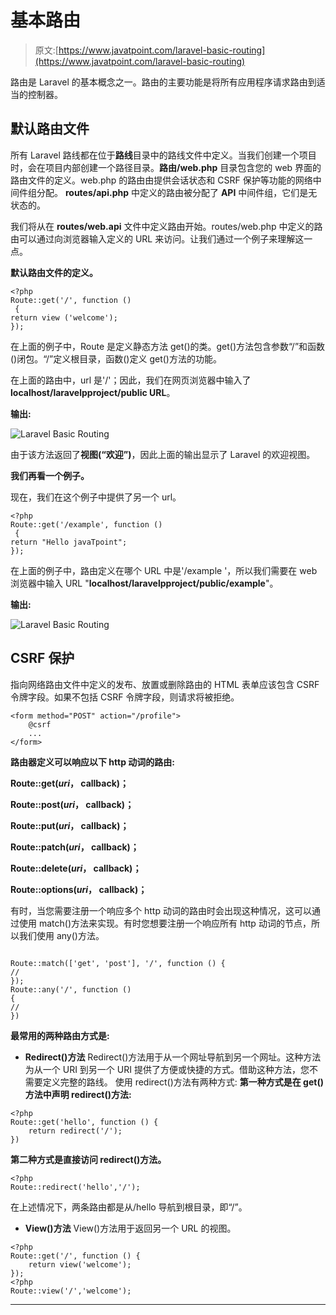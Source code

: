 # 基本路由

> 原文:[https://www.javatpoint.com/laravel-basic-routing](https://www.javatpoint.com/laravel-basic-routing)

路由是 Laravel 的基本概念之一。路由的主要功能是将所有应用程序请求路由到适当的控制器。

## 默认路由文件

所有 Laravel 路线都在位于**路线**目录中的路线文件中定义。当我们创建一个项目时，会在项目内部创建一个路径目录。**路由/web.php** 目录包含您的 web 界面的路由文件的定义。web.php 的路由由提供会话状态和 CSRF 保护等功能的网络中间件组分配。 **routes/api.php** 中定义的路由被分配了 **API** 中间件组，它们是无状态的。

我们将从在 **routes/web.api** 文件中定义路由开始。routes/web.php 中定义的路由可以通过向浏览器输入定义的 URL 来访问。让我们通过一个例子来理解这一点。

**默认路由文件的定义。**

```
<?php
Route::get('/', function ()
 {    
return view ('welcome');
});

```

在上面的例子中，Route 是定义静态方法 get()的类。get()方法包含参数“/”和函数()闭包。“/”定义根目录，函数()定义 get()方法的功能。

在上面的路由中，url 是'/'；因此，我们在网页浏览器中输入了**localhost/laravelpproject/public URL**。

**输出:**

![Laravel Basic Routing](../Images/5ea7f50a7f6bbf67590fe686e3f57e96.png)

由于该方法返回了**视图(“欢迎”)**，因此上面的输出显示了 Laravel 的欢迎视图。

**我们再看一个例子。**

现在，我们在这个例子中提供了另一个 url。

```
<?php
Route::get('/example', function ()
 {    
return "Hello javaTpoint";
});

```

在上面的例子中，路由定义在哪个 URL 中是'/example '，所以我们需要在 web 浏览器中输入 URL "**localhost/laravelpproject/public/example**"。

**输出:**

![Laravel Basic Routing](../Images/f2e4f78bc707453ce37cfb936b36dbd2.png)

## CSRF 保护

指向网络路由文件中定义的发布、放置或删除路由的 HTML 表单应该包含 CSRF 令牌字段。如果不包括 CSRF 令牌字段，则请求将被拒绝。

```
<form method="POST" action="/profile">
    @csrf
    ...
</form>

```

**路由器定义可以响应以下 http 动词的路由:**

**Route::get($uri，$ callback)；**

**Route::post($uri，$ callback)；**

**Route::put($uri，$ callback)；**

**Route::patch($uri，$ callback)；**

**Route::delete($uri，$ callback)；**

**Route::options($uri，$ callback)；**

有时，当您需要注册一个响应多个 http 动词的路由时会出现这种情况，这可以通过使用 match()方法来实现。有时您想要注册一个响应所有 http 动词的节点，所以我们使用 any()方法。

```

Route::match(['get', 'post'], '/', function () {
//
});
Route::any('/', function () 
{
//
})

```

**最常用的两种路由方式是:**

*   **Redirect()方法**
    Redirect()方法用于从一个网址导航到另一个网址。这种方法为从一个 URI 到另一个 URI 提供了方便或快捷的方式。借助这种方法，您不需要定义完整的路线。
    使用 redirect()方法有两种方式:
    **第一种方式是在 get()方法中声明 redirect()方法:**

```
<?php
Route::get('hello', function () {
    return redirect('/');
})

```

**第二种方式是直接访问 redirect()方法。**

```
<?php
Route::redirect('hello','/');

```

在上述情况下，两条路由都是从/hello 导航到根目录，即“/”。

*   **View()方法**
    View()方法用于返回另一个 URL 的视图。

```
<?php
Route::get('/', function () {
    return view('welcome');
});
<?php
Route::view('/','welcome');

```

* * *